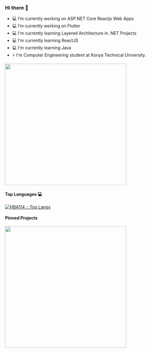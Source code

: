### Hi there 👋


- 💻 I’m currently working on ASP.NET Core Reactjs Web Apps
- 💻 I’m currently working on Flutter
- 💻 I'm currently learning Layered Architecture in .NET Projects
- 💻 I'm currently learning ReactJS
- 💻 I'm currently learning Java
- ⚡ I'm Computer Engineering student at Konya Technical University.

<a href="https://github.com/HBA114">
<img src="https://github-readme-stats-beryl.vercel.app/api?username=HBA114&show_icons=true&title_color=fff&icon_color=79ff97&text_color=9f9f9f&bg_color=151515" width="400">
</a>


<!--![Metrics](https://metrics.lecoq.io/HBA114?template=classic&isocalendar=1&stars=1&repositories=1&achievements=1&activity=1&base=header%2C%20activity%2C%20community%2C%20repositories%2C%20metadata&base.indepth=false&base.hireable=false&base.skip=false&repositories.batch=100&repositories.forks=false&repositories.affiliations=owner&isocalendar=false&isocalendar.duration=half-year&stars=false&stars.limit=4&repositories=false&repositories.pinned=0&repositories.starred=0&repositories.random=0&repositories.order=featured%2C%20pinned%2C%20starred%2C%20random&achievements=false&achievements.threshold=C&achievements.secrets=true&achievements.display=compact&achievements.limit=0&activity=false&activity.limit=5&activity.load=300&activity.days=14&activity.visibility=all&activity.timestamps=false&activity.filter=all&config.timezone=Europe%2FIstanbul) -->

<h4 align="start">Top Languages 💻</h4>
<a href="https://github.com/HBA114">
<p align="start"><img src="https://github-readme-stats.vercel.app/api/top-langs/?username=HBA114&langs_count=10&layout=compact&bg_color=151515" alt="HBA114 :: Top Langs" /></p>
</a>

<h4 align="start">Pinned Projects</h4>
  
<!--[Customized Card](https://github-readme-stats.vercel.app/api/pin?username=hba114&repo=nArchitecture&title_color=fff&icon_color=f9f9f9&text_color=9f9f9f&bg_color=151515) -->


<!--<a href="https://github.com/HBA114/BTK_TensorFlow">
  <img src="https://github-readme-stats.vercel.app/api/pin?username=hba114&repo=BTK_TensorFlow&title_color=fff&icon_color=f9f9f9&text_color=9f9f9f&bg_color=151515" width="400"/>
</a> -->

<a href="https://github.com/HBA114/nArchitecture">
  <img src="https://github-readme-stats.vercel.app/api/pin?username=hba114&repo=nArchitecture&title_color=fff&icon_color=f9f9f9&text_color=9f9f9f&bg_color=151515" width="400"/>
</a>

<!--img src="https://github-readme-stats.vercel.app/api/pin?username=hba114&repo=nArchitecture&title_color=fff&icon_color=f9f9f9&text_color=9f9f9f&bg_color=151515" width="400"-->

<!--
<p align="center"><img src="https://profile-counter.glitch.me/{HBA114}/count.svg" alt="HBA114 :: Visitor's Count" /></p>
-->

<!--
**HBA114/HBA114** is a ✨ _special_ ✨ repository because its `README.md` (this file) appears on your GitHub profile.

Here are some ideas to get you started:

- 🔭 I’m currently working on ...
- 🌱 I’m currently learning ...
- 👯 I’m looking to collaborate on ...
- 🤔 I’m looking for help with ...
- 💬 Ask me about ...
- 📫 How to reach me: ...
- 😄 Pronouns: ...
- ⚡ Fun fact: ...
-->
